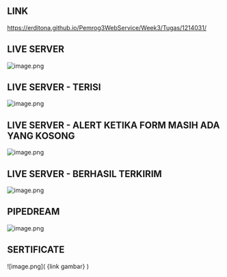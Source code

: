 ## LINK

https://erditona.github.io/Pemrog3WebService/Week3/Tugas/1214031/

## LIVE SERVER

![image.png](https://github.com/erditona/Pemrog3WebService/blob/main/Week3/Tugas/1214031/ss/live-server(1).png)

## LIVE SERVER - TERISI

![image.png](https://github.com/erditona/Pemrog3WebService/blob/main/Week3/Tugas/1214031/ss/live-server(3).png)

## LIVE SERVER - ALERT KETIKA FORM MASIH ADA YANG KOSONG

![image.png](https://github.com/erditona/Pemrog3WebService/blob/main/Week3/Tugas/1214031/ss/live-server(2).png)

## LIVE SERVER - BERHASIL TERKIRIM

![image.png](https://github.com/erditona/Pemrog3WebService/blob/main/Week3/Tugas/1214031/ss/live-server(4).png)

## PIPEDREAM

![image.png](https://github.com/erditona/Pemrog3WebService/blob/main/Week3/Tugas/1214031/ss/Pipedream.png)

## SERTIFICATE

![image.png]( {link gambar} )

